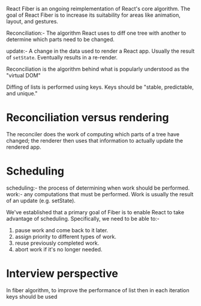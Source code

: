 React Fiber is an ongoing reimplementation of React's core algorithm.
The goal of React Fiber is to increase its suitability for areas like animation, layout, and gestures.

Reconciliation:- The algorithm React uses to diff one tree with another to determine which parts need to be changed.

update:- A change in the data used to render a React app. Usually the result of `setState`. Eventually results in a re-render.

Reconciliation is the algorithm behind what is popularly understood as the "virtual DOM" 


Diffing of lists is performed using keys. Keys should be "stable, predictable, and unique."

# Reconciliation versus rendering
The reconciler does the work of computing which parts of a tree have changed; the renderer then uses that information to actually update the rendered app.

# Scheduling
scheduling:- the process of determining when work should be performed.
work:- any computations that must be performed. Work is usually the result of an update (e.g. setState).


We've established that a primary goal of Fiber is to enable React to take advantage of scheduling. Specifically, we need to be able to:-
1) pause work and come back to it later.
2) assign priority to different types of work.
3) reuse previously completed work.
4) abort work if it's no longer needed.

# Interview perspective
In fiber algorithm, to improve the performance of list then in each iteration keys should be used